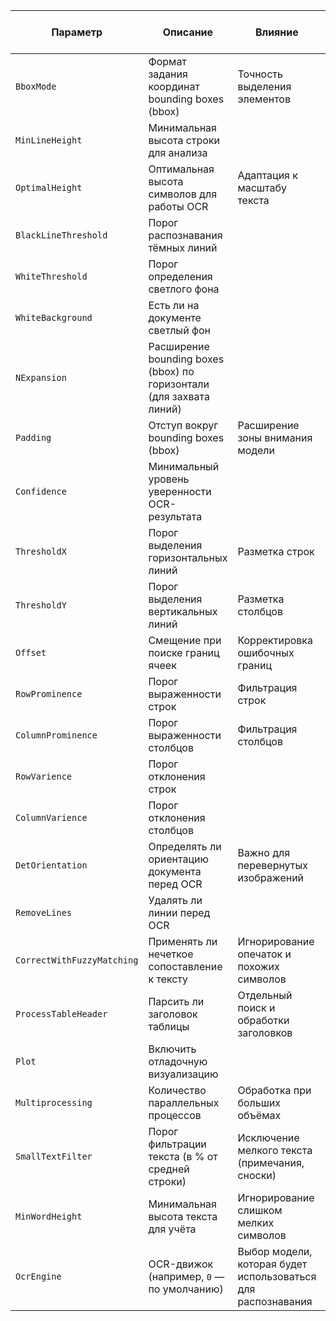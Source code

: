 

| Параметр | Описание | Влияние | Пример | Значение по умолчанию |
|----------|----------|---------|--------------|------------------------|
| `BboxMode` | Формат задания координат bounding boxes (bbox) | Точность выделения элементов | | `0` |
| `MinLineHeight` | Минимальная высота строки для анализа | | | `8` |
| `OptimalHeight` | Оптимальная высота символов для работы OCR | Адаптация к масштабу текста || `35` |
| `BlackLineThreshold` | Порог распознавания тёмных линий | | | `75` |
| `WhiteThreshold` | Порог определения светлого фона | | | `215` |
| `WhiteBackground` | Есть ли на документе светлый фон | | | `false` |
| `NExpansion` | Расширение bounding boxes (bbox) по горизонтали (для захвата линий) | | | `3` |
| `Padding` | Отступ вокруг bounding boxes (bbox) | Расширение зоны внимания модели | |`15` |
| `Confidence` | Минимальный уровень уверенности OCR-результата | | | `0.45` |
| `ThresholdX` | Порог выделения горизонтальных линий | Разметка строк | |`0.81` |
| `ThresholdY` | Порог выделения вертикальных линий | Разметка столбцов | |`0.83` |
| `Offset` | Смещение при поиске границ ячеек | Корректировка ошибочных границ || `10` |
| `RowProminence` | Порог выраженности строк | Фильтрация строк || `50` |
| `ColumnProminence` | Порог выраженности столбцов | Фильтрация столбцов || `75` |
| `RowVarience` | Порог отклонения строк || | `78` |
| `ColumnVarience` | Порог отклонения столбцов || | `71` |
| `DetOrientation` | Определять ли ориентацию документа перед OCR | Важно для перевернутых изображений | | `true` |
| `RemoveLines` | Удалять ли линии перед OCR | | | `true` |
| `CorrectWithFuzzyMatching` | Применять ли нечеткое сопоставление к тексту | Игнорирование опечаток и похожих символов | | `false` |
| `ProcessTableHeader` | Парсить ли заголовок таблицы | Отдельный поиск и обработки заголовков | | `true` |
| `Plot` | Включить отладочную визуализацию | | | `false` |
| `Multiprocessing` | Количество параллельных процессов | Обработка при больших объёмах | | `null` |
| `SmallTextFilter` | Порог фильтрации текста (в % от средней строки) | Исключение мелкого текста (примечания, сноски) | | `0.55` |
| `MinWordHeight` | Минимальная высота текста для учёта | Игнорирование слишком мелких символов | | `8` |
| `OcrEngine` | OCR-движок (например, `0` — по умолчанию) | Выбор модели, которая будет использоваться для распознавания | | `0` |
